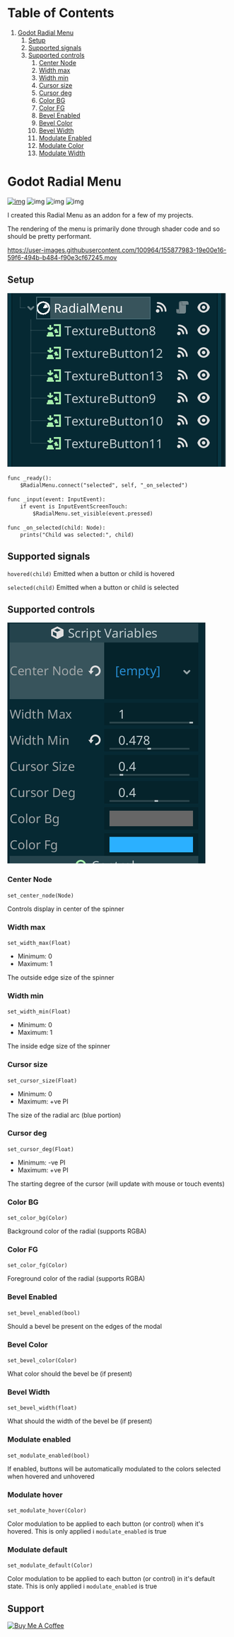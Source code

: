 # Table of Contents

1.  [Godot Radial Menu](#org654cb69)
    1.  [Setup](#org2212cac)
    2.  [Supported signals](#org400324d)
    3.  [Supported controls](#supported-controls)
        1.  [Center Node](#orged0e028)
        2.  [Width max](#org4852680)
        3.  [Width min](#orgb230a63)
        4.  [Cursor size](#orgf753784)
        5.  [Cursor deg](#orge39ffb3)
        6.  [Color BG](#orgd8ac455)
        7.  [Color FG](#org4c1fc31)
        8.  [Bevel Enabled](#bevel-enabled)
        9.  [Bevel Color](#bevel-color)
        10. [Bevel Width](#bevel-width)
        11. [Modulate Enabled](#modulate-enabled)
        12. [Modulate Color](#modulate-color)
        13. [Modulate Width](#modulate-width)

<a id="org654cb69"></a>

# Godot Radial Menu

[![img](https://awesome.re/mentioned-badge.svg)](https://github.com/godotengine/awesome-godot)
![img](https://img.shields.io/github/license/tavurth/godot-radial-menu.svg?)
![img](https://img.shields.io/github/repo-size/tavurth/godot-radial-menu.svg)
![img](https://img.shields.io/github/languages/code-size/tavurth/godot-radial-menu.svg)

I created this Radial Menu as an addon for a few of my projects.

The rendering of the menu is primarily done through shader code and so should be pretty performant.


https://user-images.githubusercontent.com/100964/155877983-19e00e16-59f6-494b-b484-f90e3cf67245.mov


<a id="org2212cac"></a>

## Setup

![img](./ExampleRadial/NodeSetup.png "img")

    func _ready():
        $RadialMenu.connect("selected", self, "_on_selected")

    func _input(event: InputEvent):
        if event is InputEventScreenTouch:
            $RadialMenu.set_visible(event.pressed)

    func _on_selected(child: Node):
        prints("Child was selected:", child)

<a id="org400324d"></a>

## Supported signals

`hovered(child)` Emitted when a button or child is hovered

`selected(child)` Emitted when a button or child is selected

<a id="supported-controls"></a>

## Supported controls

![img](./ExampleRadial/Controls.png "img")

<a id="orged0e028"></a>

### Center Node

`set_center_node(Node)`

Controls display in center of the spinner

<a id="org4852680"></a>

### Width max

`set_width_max(Float)`

- Minimum: 0
- Maximum: 1

The outside edge size of the spinner

<a id="orgb230a63"></a>

### Width min

`set_width_min(Float)`

- Minimum: 0
- Maximum: 1

The inside edge size of the spinner

<a id="orgf753784"></a>

### Cursor size

`set_cursor_size(Float)`

- Minimum: 0
- Maximum: +ve PI

The size of the radial arc (blue portion)

<a id="orge39ffb3"></a>

### Cursor deg

`set_cursor_deg(Float)`

- Minimum: -ve PI
- Maximum: +ve PI

The starting degree of the cursor (will update with mouse or touch
events)

<a id="orgd8ac455"></a>

### Color BG

`set_color_bg(Color)`

Background color of the radial (supports RGBA)

<a id="org4c1fc31"></a>

### Color FG

`set_color_fg(Color)`

Foreground color of the radial (supports RGBA)

<a id="bevel-enabled"></a>

### Bevel Enabled

`set_bevel_enabled(bool)`

Should a bevel be present on the edges of the modal

<a id="bevel-color"></a>

### Bevel Color

`set_bevel_color(Color)`

What color should the bevel be (if present)

<a id="bevel-width"></a>

### Bevel Width

`set_bevel_width(float)`

What should the width of the bevel be (if present)

<a id="modulate-enabled"></a>

### Modulate enabled

`set_modulate_enabled(bool)`

If enabled, buttons will be automatically modulated to the colors selected when hovered and unhovered

<a id="modulate-hover"></a>

### Modulate hover

`set_modulate_hover(Color)`

Color modulation to be applied to each button (or control) when it's hovered.
This is only applied i `modulate_enabled` is true

<a id="modulate-default"></a>

### Modulate default

`set_modulate_default(Color)`

Color modulation to be applied to each button (or control) in it's default state.
This is only applied i `modulate_enabled` is true

## Support

<a href="https://www.buymeacoffee.com/tavurth" target="_blank"><img src="https://cdn.buymeacoffee.com/buttons/default-orange.png" alt="Buy Me A Coffee" height="41" width="174"></a>
